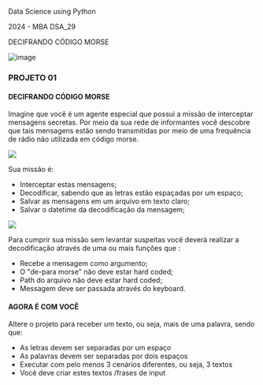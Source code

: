 Data Science using Python

2024 - MBA DSA_29

DECIFRANDO CÓDIGO MORSE

![image](https://github.com/user-attachments/assets/6e772f9b-6145-4dbd-b1a6-824319940255)


### PROJETO 01 
#### DECIFRANDO CÓDIGO MORSE

Imagine que você é um agente especial que possui a missão de interceptar mensagens secretas. Por meio da sua rede de informantes você descobre que tais mensagens estão sendo transmitidas por meio de uma frequência de rádio não utilizada em código morse.

<img src="../../imgs/projetos/missao_morse.png" style="max-width:500px; "/>


Sua missão é:
- Interceptar estas mensagens;
- Decodificar, sabendo que as letras estão espaçadas por um espaço;
- Salvar as mensagens em um arquivo em texto claro;
- Salvar o datetime da decodificação da mensagem;

<img src="../../imgs/projetos/morse.png" style="max-width:300px; "/>

Para cumprir sua missão sem levantar suspeitas você deverá realizar a decodificação através de uma ou mais funções que :
- Recebe a mensagem como argumento;
- O "de-para morse" não deve estar hard coded;
- Path do arquivo não deve estar hard coded;
- Messagem deve ser passada através do keyboard.

#### AGORA É COM VOCÊ
Altere o projeto para receber um texto, ou seja, mais de uma palavra, sendo que:
- As letras devem ser separadas por um espaço
- As palavras devem ser separadas por dois espaços
- Executar com pelo menos 3 cenários diferentes, ou seja, 3 textos
- Você deve criar estes textos /frases de input
